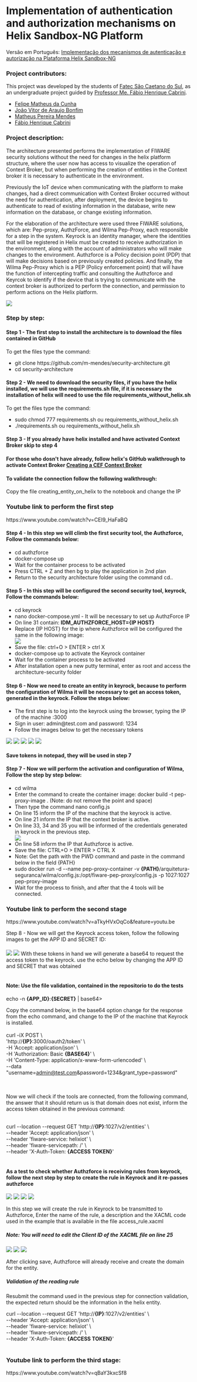 <h1>Implementation of authentication and authorization mechanisms on Helix Sandbox-NG Platform</h1>
<p>Versão em Português: <a href="https://github.com/felipe-mcunha/arquitetura-seguranca">Implementação dos mecanismos de autenticação e autorização na Plataforma Helix Sandbox-NG</a></p>
<h3>Project contributors:</h3>
<p>This project was developed by the students of <a  href="https://www.fatecsaocaetano.edu.br/" target="_blank">Fatec São Caetano do Sul</a>, as an undergraduate project guided by <a  href="http://lattes.cnpq.br/3044213933175294" target="_blank">Professor Me. Fábio Henrique Cabrini</a>.</p>
<ul>
  <li><a  href="https://www.linkedin.com/in/felipe-cunha-7aa33935/" target="_blank">Felipe Matheus da Cunha</a></li>
  <li><a  href="https://www.linkedin.com/in/jo%C3%A3o-vitor-ara%C3%BAjo-bonfim-7406b619b/" target="_blank">João Vitor de Araujo Bonfim</a></li>
  <li><a  href="https://www.linkedin.com/in/matheus-pereira-mendes-900269192/" target="_blank">Matheus Pereira Mendes</a></li>
  <li><a  href="https://www.linkedin.com/in/fabio-cabrini/" target="_blank">Fábio Henrique Cabrini</a></li>
</ul>  
<h3>Project description:</h3>
<p>The architecture presented performs the implementation of FIWARE security solutions without the need for changes in the helix platform structure, where the user now has access to visualize the operation of Context Broker, but when performing the creation of entities in the Context broker it is necessary to authenticate in the environment.‎</p>
  <p>Previously the IoT device when communicating with the platform to make changes, had a direct communication with Context Broker occurred without the need for authentication, after deployment, the device begins to authenticate to read of existing information in the database, write new information on the database, or change existing information.‎</p>
  <p>For the elaboration of the architecture were used three FIWARE solutions, which are: Pep-proxy, AuthzForce, and Wilma Pep-Proxy, each responsible for a step in the system. Keyrock is an identity manager, where the identities that will be registered in Helix must be created to receive authorization in the environment, along with the account of administrators who will make changes to the environment. Authzforce is a Policy decision point (PDP) that will make decisions based on previously created policies. And finally, the Wilma Pep-Proxy which is a PEP (Policy enforcement point) that will have the function of intercepting traffic and consulting the Authzforce and Keyrcok to identify if the device that is trying to communicate with the context broker is authorized to perform the connection, and permission to perform actions on the Helix platform.‎</p>
  <img src="https://user-images.githubusercontent.com/70486745/117086554-3768ae80-ad23-11eb-8cb2-30b9584b6bd9.jpg">
<h3>Step by step:</h3>

<p><h4>Step 1 - The first step to install the architecture is to download the files contained in GitHub</h4>

 To get the files type the command:
 <ul>
  <li>git clone https://github.com/m-mendes/security-architecture.git</li>
  <li>cd security-architecture</li>
</ul>
 </p> 



<p><h4>Step 2 - We need to download the security files, if you have the helix installed, we will use the requirements.sh file, if it is necessary the installation of helix will need to use the file requirements_without_helix.sh</h4>

To get the files type the command:
 <ul>
  <li>sudo chmod 777 requirements.sh ou requirements_without_helix.sh</li>
  <li>./requirements.sh ou requirements_without_helix.sh</li> 
</ul>
 </p> 

<p><h4>Step 3 - If you already have helix installed and have activated Context Broker skip to step 4</h4>
  <h4>For those who dosn't have already, follow helix's GitHub walkthrough to activate Context Broker
<a href="https://github.com/Helix-Platform/Sandbox-NG/blob/master/docs/create_cef_context_broker.md">Creating a CEF Context Broker</a></h4>
<h4>To validate the connection follow the following walkthrough:</h4>
<p> Copy the file creating_entity_on_helix to the notebook and change the IP
<h3>Youtube link to perform the first step </h3>
https://www.youtube.com/watch?v=CEI9_HaFaBQ
</p>

<p><h4>Step 4 - In this step we will climb the first security tool, the Authzforce, Follow the commands below:</h4>
<ul>
  <li>cd authzforce</li>
  <li>docker-compose up</li>
  <li>Wait for the container process to be activated</li>
  <li> Press CTRL + Z and then bg to play the application in 2nd plan</li>
  <li>Return to the security architecture folder using the command cd..</li>
</ul>

</p>

<p>
  <h4>Step 5 - In this step will be configured the second security tool, keyrock, Follow the commands below:</h4>
<ul>
  <li>cd keyrock</li>
  <li>nano docker-compose.yml - It will be necessary to set up AuthzForce IP</li>
  <li>On line 31 contain: <strong>IDM_AUTHZFORCE_HOST={IP HOST}</strong> </li>
  <li>Replace <stron>{IP HOST} for</stron> the ip where Authzforce will be configured the same in the following image:</li>
  <img src="https://user-images.githubusercontent.com/70486745/117071816-fada8a00-ad05-11eb-8e05-f205df9394ff.PNG">

  <li>Save the file: ctrl+O > ENTER > ctrl X</li>
  <li>docker-compose up to activate the Keyrock container</li>
  <li>Wait for the container process to be activated</li>
  <li>After installation open a new putty terminal, enter as root and access the architecture-security folder</li>
</ul>
</p>

<p>
  <h4>Step 6 - Now we need to create an entity in keyrock, because to perform the configuration of Wilma it will be necessary to get an access token, generated in the keyrock. Follow the steps below:</h4>
  <ul>
    <li>The first step is to log into the keyrock using the browser, typing the IP of the machine :3000</li>
    <li>Sign in user: admin@test.com and password: 1234</li>
    <li>Follow the images below to get the necessary tokens</li>

  </ul>
  <img src="https://user-images.githubusercontent.com/70486745/117065150-7b48bd00-acfd-11eb-98b0-2922dfc977c3.PNG">
  <img src="https://user-images.githubusercontent.com/70486745/118415033-5c8fe200-b67e-11eb-852d-3b940f5ee4b1.png">
  <img src="https://user-images.githubusercontent.com/70486745/118415054-7df0ce00-b67e-11eb-9f96-57b152c0547f.jpg">
  <img src="https://user-images.githubusercontent.com/70486745/118415072-9a8d0600-b67e-11eb-9139-a24c624b31bf.png">

  <img src="https://user-images.githubusercontent.com/70486745/118415157-27d05a80-b67f-11eb-9a55-35cf5867825f.png">
  <h4>Save tokens in notepad, they will be used in step 7</h4>


</p>


<p><h4>Step 7 - Now we will perform the activation and configuration of Wilma, Follow the step by step below:</h4></p>
<ul>
  <li>cd wilma</li>
  <li>Enter the command to create the container image: docker build -t pep-proxy-image . (Note: </strong>do not remove the point and space</strong>) </li>
  <li>Then type the command nano config.js</li>
  <li>On line 15 inform the IP of the machine that the keyrock is active.</li>
  <li>On line 21 inform the IP that the context broker is active.</li>
  <li>On line 33, 34 and 35 you will be informed of the credentials generated in keyrock in the previous step.</li>
  <img src="https://user-images.githubusercontent.com/70486745/118415191-54847200-b67f-11eb-8d4c-9acff5a4faaa.png">

  <li>On line 58 inform the IP that Authzforce is active.</li>
  <li>Save the file: CTRL+O > ENTER > CTRL X</li>
  <li>Note: Get the path with the PWD command and paste in the command below in the field {PATH}</li>
  <li>sudo docker run -d --name pep-proxy-container -v <strong>{PATH}</strong>/arquitetura-seguranca/wilma/config.js:/opt/fiware-pep-proxy/config.js -p 1027:1027 pep-proxy-image</li>
  <li>Wait for the process to finish, and after that the 4 tools will be connected.</li>
</ul>
<h3>Youtube link to perform the second stage</h3>
https://www.youtube.com/watch?v=aTkyHVxOqCo&feature=youtu.be


<p>


</p>


<p>Step 8 - Now we will get the Keyrock access token, follow the following images to get the APP ID and SECRET ID:<h4></h4></p>

<img src="https://user-images.githubusercontent.com/70486745/118415226-99100d80-b67f-11eb-8459-1caa9aa6b55f.png">

<img src="https://user-images.githubusercontent.com/70486745/118415239-af1dce00-b67f-11eb-8be6-abb28743cf27.png">
With these tokens in hand we will generate a base64 to request the access token  to the keyrock. use the echo below by changing the APP ID and SECRET that was obtained<br><br>

<h4><strong>Note: Use the file validation, contained in the repositorio to do the tests</strong></h4>

echo -n <strong>{APP_ID}</strong>:<strong>{SECRET}</strong> | base64><br>

Copy the command below, in the base64 option change for the response from the echo command, and change to the IP of the machine that Keyrock is installed.<br><br>
curl -iX POST \ <br>
'http://<strong>{IP}</strong>:3000/oauth2/token' \ <br>
-H 'Accept: application/json' \ <br>
-H 'Authorization: Basic <strong>{BASE64}</strong>' \ <br>
-H 'Content-Type: application/x-www-form-urlencoded' \ <br>
--data "username=admin@test.com&password=1234&grant_type=password" <br>
<br><br>


  Now we will check if the tools are connected, from the following command, the answer that it should return us is that domain does not exist, inform the access token obtained in the previous command:<br><br>


curl --location --request GET 'http://<strong>{IP}</strong>:1027/v2/entities' \ <br>
--header 'Accept: application/json' \ <br>
--header 'fiware-service: helixiot' \ <br>
--header 'fiware-servicepath: /' \ <br>
--header 'X-Auth-Token: <strong>{ACCESS TOKEN}</strong>'<br>
<br>
<h4>As a test to check whether Authzforce is receiving rules from keyrock, follow the next step by step to create the rule in Keyrock and it re-passes authzforce</h4>


<img src="https://user-images.githubusercontent.com/70486745/118415282-d8d6f500-b67f-11eb-9841-ee3cb5ba4317.png">
<img src="https://user-images.githubusercontent.com/70486745/118415300-f0ae7900-b67f-11eb-9ab2-c243f54e8139.png">
<img src="https://user-images.githubusercontent.com/70486745/118415323-0a4fc080-b680-11eb-8ff0-c2e792ad18fd.png">
<img src="https://user-images.githubusercontent.com/70486745/117084763-721c1800-ad1e-11eb-9d61-c64644a5873f.PNG">

<p>In this step we will create the rule in Keyrock to be transmitted to Authzforce, Enter the name of the rule, a description and the XACML code used in the example that is available in the file access_rule.xacml</p>
<h5>Note: You will need to edit the Client ID of the XACML file on line 25</h5>


<img src="(https://user-images.githubusercontent.com/70486745/118415359-3d924f80-b680-11eb-8b7a-f9b83506032d.png">
<img src="https://user-images.githubusercontent.com/70486745/118415371-500c8900-b680-11eb-8656-0484b61c0d54.png">

<img src="https://user-images.githubusercontent.com/70486745/118415385-661a4980-b680-11eb-86b0-3b3b0e0be998.png">
<p>After clicking save, Authzforce will already receive and create the domain for the entity.</p>
<h5>Validation of the reading rule</h5>
<p>Resubmit the command used in the previous step for connection validation, the expected return should be the information in the helix entity.</p>
curl --location --request GET 'http://<strong>{IP}</strong>:1027/v2/entities' \ <br>
--header 'Accept: application/json' \ <br>
--header 'fiware-service: helixiot' \ <br>
--header 'fiware-servicepath: /' \ <br>
--header 'X-Auth-Token: <strong>{ACCESS TOKEN}</strong>'<br>
<br>
<h3>Youtube link to perform the third stage: </h3>
https://www.youtube.com/watch?v=qBaY3kxcSf8
